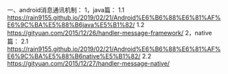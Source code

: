 一、android消息通讯机制：
1，java篇：
1.1 https://rain9155.github.io/2019/02/21/Android%E6%B6%88%E6%81%AF%E6%9C%BA%E5%88%B6java%E5%B1%82/
1.2 https://gityuan.com/2015/12/26/handler-message-framework/
2，native篇：
2.1 https://rain9155.github.io/2019/02/21/Android%E6%B6%88%E6%81%AF%E6%9C%BA%E5%88%B6native%E5%B1%82/
2.2 https://gityuan.com/2015/12/27/handler-message-native/
